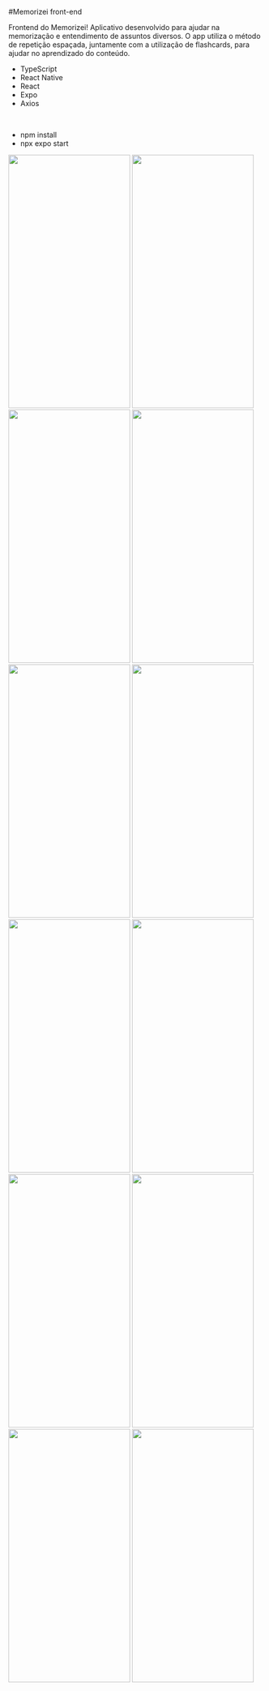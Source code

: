 #Memorizei front-end

Frontend do Memorizei! Aplicativo desenvolvido para ajudar na memorização e entendimento de assuntos diversos. O app utiliza o método de repetição espaçada, juntamente com a utilização de flashcards, para ajudar no aprendizado do conteúdo.

- TypeScript
- React Native
- React
- Expo
- Axios

<br/>

- npm install
- npx expo start


<div style=flex>
  <img src="https://github.com/kayane-developer/memorizei-front/assets/84989331/678d2d05-0a75-4af2-9b5e-3ce941ebe61c" height=500 width=240/>
  <img src="https://github.com/kayane-developer/memorizei-front/assets/84989331/4b560a47-29de-4de0-978b-c18187984738" height=500 width=240/>
  <img src="https://github.com/kayane-developer/memorizei-front/assets/84989331/6b7c8332-ff79-478c-9a30-3f5f3582c42d" height=500 width=240/>
  <img src="https://github.com/kayane-developer/memorizei-front/assets/84989331/aac25ed0-9f1d-45d3-9069-534de87fdca8" height=500 width=240/>
  <img src="https://github.com/kayane-developer/memorizei-front/assets/84989331/e1be0316-ad8e-4974-9c48-c830dce88a00" height=500 width=240/>
  <img src="https://github.com/kayane-developer/memorizei-front/assets/84989331/585aaf9a-1f8f-4f6d-8f47-dd01c414d0bf" height=500 width=240/>
  <img src="https://github.com/kayane-developer/memorizei-front/assets/84989331/d042f6fd-c072-4af6-b5a7-23aeab1bdb42" height=500 width=240/>
  <img src="https://github.com/kayane-developer/memorizei-front/assets/84989331/8e21581a-6cdf-44a3-bcd0-b6f160275e76" height=500 width=240/>
  <img src="https://github.com/kayane-developer/memorizei-front/assets/84989331/a3a68c60-f4be-4f6d-8b05-67cabce5700e" height=500 width=240/>
  <img src="https://github.com/kayane-developer/memorizei-front/assets/84989331/ff6aff34-6141-495e-8607-f6825f14ffff" height=500 width=240/>
  <img src="https://github.com/kayane-developer/memorizei-front/assets/84989331/82c81575-7277-400e-864f-2f0073071b8a" height=500 width=240/>
  <img src="https://github.com/kayane-developer/memorizei-front/assets/84989331/71ad3a0c-d01d-4f4d-89d7-e97ccbac5c65" height=500 width=240/>
</div>
